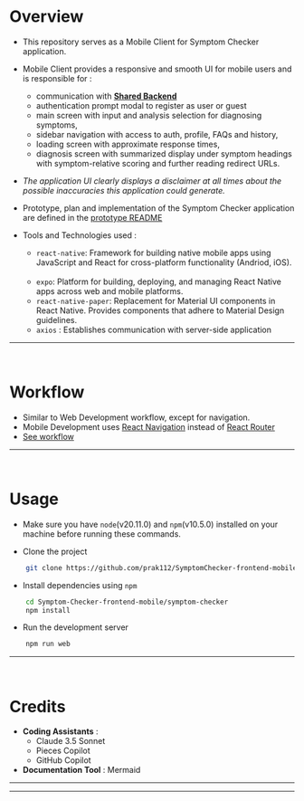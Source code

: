 # Overview
- This repository serves as a Mobile Client for Symptom Checker application.
- Mobile Client provides a responsive and smooth UI for mobile users and is responsible for :
  - communication with **[Shared Backend](https://github.com/prak112/Symptom-Checker-backend)** 
  - authentication prompt modal to register as user or guest
  - main screen with input and analysis selection for diagnosing symptoms,
  - sidebar navigation with access to auth, profile, FAQs and history,
  - loading screen with approximate response times,
  - diagnosis screen with summarized display under symptom headings with symptom-relative scoring and further reading redirect URLs.
- <em>The application UI clearly displays a disclaimer at all times about the possible inaccuracies this application could generate.</em>

- Prototype, plan and implementation of the Symptom Checker application are defined in the [prototype README](https://github.com/prak112/ICD11-SymptomChecker#overview)
- Tools and Technologies used :
    - `react-native`: Framework for building native mobile apps using JavaScript and React for cross-platform functionality (Andriod, iOS).   
    - `expo`: Platform for building, deploying, and managing React Native apps across web and mobile platforms.
    - `react-native-paper`: Replacement for Material UI components in React Native. Provides components that adhere to Material Design guidelines.
    - `axios` : Establishes communication with server-side application

<hr>
<br>

# Workflow
- Similar to Web Development workflow, except for navigation.
- Mobile Development uses [React Navigation](https://reactnavigation.org/docs/getting-started) instead of [React Router](https://reactrouter.com/home)
- [See workflow](https://github.com/prak112/Symptom-Checker-frontend?tab=readme-ov-file#workflow) 

<hr>
<br>

# Usage
- Make sure you have `node`(v20.11.0) and `npm`(v10.5.0) installed on your machine before running these commands.

- Clone the project
```bash
    git clone https://github.com/prak112/SymptomChecker-frontend-mobile.git
```

- Install dependencies using `npm`
```bash
    cd Symptom-Checker-frontend-mobile/symptom-checker
    npm install
```

- Run the development server
```bash
    npm run web
```

<hr>
<br>

# Credits
- **Coding Assistants** : 
    - Claude 3.5 Sonnet
    - Pieces Copilot
    - GitHub Copilot
- **Documentation Tool** : Mermaid

<hr>
<hr>

